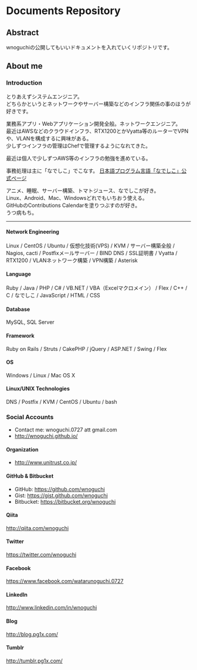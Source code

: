 Documents Repository
======================

Abstract
----------

wnoguchiの公開してもいいドキュメントを入れていくリポジトリです。

About me
----------

### Introduction

とりあえずシステムエンジニア。  
どちらかというとネットワークやサーバー構築などのインフラ関係の事のほうが好きです。  

業務系アプリ・Webアプリケーション開発全般。ネットワークエンジニア。  
最近はAWSなどのクラウドインフラ、RTX1200とかVyatta等のルーターでVPNや、VLANを構成するに興味がある。  
少しずつインフラの管理はChefで管理するようになれてきた。

最近は個人で少しずつAWS等のインフラの勉強を進めている。

事務処理は主に「なでしこ」でこなす。  [日本語プログラム言語「なでしこ」公式ページ](http://nadesi.com/)

アニメ、睡眠、サーバー構築、トマトジュース、なでしこが好き。  
Linux、Android、Mac、Windowsどれでもいちおう使える。  
GitHubのContributions Calendarを塗りつぶすのが好き。  
うつ病もち。

---------------------------------------------------------------------------------

#### Network Engineering

Linux / CentOS / Ubuntu / 仮想化技術(VPS) / KVM / サーバー構築全般 / Nagios, cacti / Postfixメールサーバー / BIND DNS / SSL証明書 / Vyatta / RTX1200 / VLANネットワーク構築 / VPN構築 / Asterisk

#### Language

Ruby / Java / PHP / C# / VB.NET / VBA（Excelマクロメイン） / Flex / C++ / C / なでしこ / JavaScript / HTML / CSS

#### Database

MySQL, SQL Server

#### Framework

Ruby on Rails / Struts / CakePHP / jQuery / ASP.NET / Swing / Flex

#### OS

Windows / Linux / Mac OS X

#### Linux/UNIX Technologies

DNS / Postfix / KVM / CentOS / Ubuntu / bash

### Social Accounts

* Contact me: wnoguchi.0727 att gmail.com
* http://wnoguchi.github.io/

#### Organization

* http://www.unitrust.co.jp/

#### GitHub & Bitbucket

- GitHub: https://github.com/wnoguchi
- Gist: https://gist.github.com/wnoguchi
- Bitbucket: https://bitbucket.org/wnoguchi

#### Qiita

http://qiita.com/wnoguchi

#### Twitter

https://twitter.com/wnoguchi

#### Facebook

https://www.facebook.com/watarunoguchi.0727

#### LinkedIn

http://www.linkedin.com/in/wnoguchi

#### Blog

http://blog.pg1x.com/

#### Tumblr

http://tumblr.pg1x.com/
